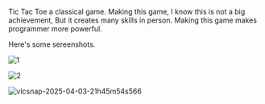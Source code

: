 Tic Tac Toe a classical game. Making this game, I know this is not a big achievement, But it creates many skills in person. Making this game makes programmer more powerful.

Here's some sereenshots.

![1](https://github.com/user-attachments/assets/446ba4b3-33e1-4d6c-9e59-13f330a0ff84)

![2](https://github.com/user-attachments/assets/8afcb691-4fcf-496d-8301-b5ab0b1319ef)

![vlcsnap-2025-04-03-21h45m54s566](https://github.com/user-attachments/assets/951f8d3e-112f-4f84-a4ab-42b51063cdbb)


